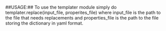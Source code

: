 ##USAGE:##
To use the templater module simply do templater.replace(input_file, properites_file)
where input_file is the path to the file that needs replacements and properties_file is the path to the file storing the dictionary in yaml format.
